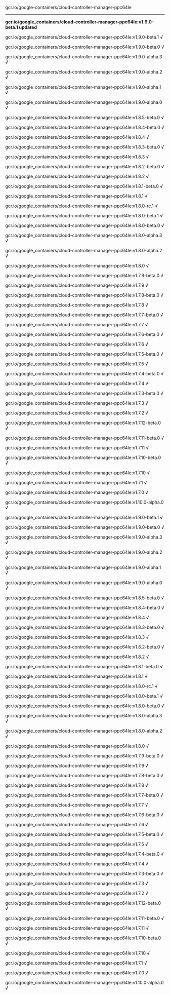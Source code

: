 gcr.io/google-containers/cloud-controller-manager-ppc64le 

----
**gcr.io/google_containers/cloud-controller-manager-ppc64le:v1.9.0-beta.1 updated**

gcr.io/google_containers/cloud-controller-manager-ppc64le:v1.9.0-beta.1 √

gcr.io/google_containers/cloud-controller-manager-ppc64le:v1.9.0-beta.0 √

gcr.io/google_containers/cloud-controller-manager-ppc64le:v1.9.0-alpha.3 √

gcr.io/google_containers/cloud-controller-manager-ppc64le:v1.9.0-alpha.2 √

gcr.io/google_containers/cloud-controller-manager-ppc64le:v1.9.0-alpha.1 √

gcr.io/google_containers/cloud-controller-manager-ppc64le:v1.9.0-alpha.0 √

gcr.io/google_containers/cloud-controller-manager-ppc64le:v1.8.5-beta.0 √

gcr.io/google_containers/cloud-controller-manager-ppc64le:v1.8.4-beta.0 √

gcr.io/google_containers/cloud-controller-manager-ppc64le:v1.8.4 √

gcr.io/google_containers/cloud-controller-manager-ppc64le:v1.8.3-beta.0 √

gcr.io/google_containers/cloud-controller-manager-ppc64le:v1.8.3 √

gcr.io/google_containers/cloud-controller-manager-ppc64le:v1.8.2-beta.0 √

gcr.io/google_containers/cloud-controller-manager-ppc64le:v1.8.2 √

gcr.io/google_containers/cloud-controller-manager-ppc64le:v1.8.1-beta.0 √

gcr.io/google_containers/cloud-controller-manager-ppc64le:v1.8.1 √

gcr.io/google_containers/cloud-controller-manager-ppc64le:v1.8.0-rc.1 √

gcr.io/google_containers/cloud-controller-manager-ppc64le:v1.8.0-beta.1 √

gcr.io/google_containers/cloud-controller-manager-ppc64le:v1.8.0-beta.0 √

gcr.io/google_containers/cloud-controller-manager-ppc64le:v1.8.0-alpha.3 √

gcr.io/google_containers/cloud-controller-manager-ppc64le:v1.8.0-alpha.2 √

gcr.io/google_containers/cloud-controller-manager-ppc64le:v1.8.0 √

gcr.io/google_containers/cloud-controller-manager-ppc64le:v1.7.9-beta.0 √

gcr.io/google_containers/cloud-controller-manager-ppc64le:v1.7.9 √

gcr.io/google_containers/cloud-controller-manager-ppc64le:v1.7.8-beta.0 √

gcr.io/google_containers/cloud-controller-manager-ppc64le:v1.7.8 √

gcr.io/google_containers/cloud-controller-manager-ppc64le:v1.7.7-beta.0 √

gcr.io/google_containers/cloud-controller-manager-ppc64le:v1.7.7 √

gcr.io/google_containers/cloud-controller-manager-ppc64le:v1.7.6-beta.0 √

gcr.io/google_containers/cloud-controller-manager-ppc64le:v1.7.6 √

gcr.io/google_containers/cloud-controller-manager-ppc64le:v1.7.5-beta.0 √

gcr.io/google_containers/cloud-controller-manager-ppc64le:v1.7.5 √

gcr.io/google_containers/cloud-controller-manager-ppc64le:v1.7.4-beta.0 √

gcr.io/google_containers/cloud-controller-manager-ppc64le:v1.7.4 √

gcr.io/google_containers/cloud-controller-manager-ppc64le:v1.7.3-beta.0 √

gcr.io/google_containers/cloud-controller-manager-ppc64le:v1.7.3 √

gcr.io/google_containers/cloud-controller-manager-ppc64le:v1.7.2 √

gcr.io/google_containers/cloud-controller-manager-ppc64le:v1.7.12-beta.0 √

gcr.io/google_containers/cloud-controller-manager-ppc64le:v1.7.11-beta.0 √

gcr.io/google_containers/cloud-controller-manager-ppc64le:v1.7.11 √

gcr.io/google_containers/cloud-controller-manager-ppc64le:v1.7.10-beta.0 √

gcr.io/google_containers/cloud-controller-manager-ppc64le:v1.7.10 √

gcr.io/google_containers/cloud-controller-manager-ppc64le:v1.7.1 √

gcr.io/google_containers/cloud-controller-manager-ppc64le:v1.7.0 √

gcr.io/google_containers/cloud-controller-manager-ppc64le:v1.10.0-alpha.0 √

gcr.io/google_containers/cloud-controller-manager-ppc64le:v1.9.0-beta.1 √

gcr.io/google_containers/cloud-controller-manager-ppc64le:v1.9.0-beta.0 √

gcr.io/google_containers/cloud-controller-manager-ppc64le:v1.9.0-alpha.3 √

gcr.io/google_containers/cloud-controller-manager-ppc64le:v1.9.0-alpha.2 √

gcr.io/google_containers/cloud-controller-manager-ppc64le:v1.9.0-alpha.1 √

gcr.io/google_containers/cloud-controller-manager-ppc64le:v1.9.0-alpha.0 √

gcr.io/google_containers/cloud-controller-manager-ppc64le:v1.8.5-beta.0 √

gcr.io/google_containers/cloud-controller-manager-ppc64le:v1.8.4-beta.0 √

gcr.io/google_containers/cloud-controller-manager-ppc64le:v1.8.4 √

gcr.io/google_containers/cloud-controller-manager-ppc64le:v1.8.3-beta.0 √

gcr.io/google_containers/cloud-controller-manager-ppc64le:v1.8.3 √

gcr.io/google_containers/cloud-controller-manager-ppc64le:v1.8.2-beta.0 √

gcr.io/google_containers/cloud-controller-manager-ppc64le:v1.8.2 √

gcr.io/google_containers/cloud-controller-manager-ppc64le:v1.8.1-beta.0 √

gcr.io/google_containers/cloud-controller-manager-ppc64le:v1.8.1 √

gcr.io/google_containers/cloud-controller-manager-ppc64le:v1.8.0-rc.1 √

gcr.io/google_containers/cloud-controller-manager-ppc64le:v1.8.0-beta.1 √

gcr.io/google_containers/cloud-controller-manager-ppc64le:v1.8.0-beta.0 √

gcr.io/google_containers/cloud-controller-manager-ppc64le:v1.8.0-alpha.3 √

gcr.io/google_containers/cloud-controller-manager-ppc64le:v1.8.0-alpha.2 √

gcr.io/google_containers/cloud-controller-manager-ppc64le:v1.8.0 √

gcr.io/google_containers/cloud-controller-manager-ppc64le:v1.7.9-beta.0 √

gcr.io/google_containers/cloud-controller-manager-ppc64le:v1.7.9 √

gcr.io/google_containers/cloud-controller-manager-ppc64le:v1.7.8-beta.0 √

gcr.io/google_containers/cloud-controller-manager-ppc64le:v1.7.8 √

gcr.io/google_containers/cloud-controller-manager-ppc64le:v1.7.7-beta.0 √

gcr.io/google_containers/cloud-controller-manager-ppc64le:v1.7.7 √

gcr.io/google_containers/cloud-controller-manager-ppc64le:v1.7.6-beta.0 √

gcr.io/google_containers/cloud-controller-manager-ppc64le:v1.7.6 √

gcr.io/google_containers/cloud-controller-manager-ppc64le:v1.7.5-beta.0 √

gcr.io/google_containers/cloud-controller-manager-ppc64le:v1.7.5 √

gcr.io/google_containers/cloud-controller-manager-ppc64le:v1.7.4-beta.0 √

gcr.io/google_containers/cloud-controller-manager-ppc64le:v1.7.4 √

gcr.io/google_containers/cloud-controller-manager-ppc64le:v1.7.3-beta.0 √

gcr.io/google_containers/cloud-controller-manager-ppc64le:v1.7.3 √

gcr.io/google_containers/cloud-controller-manager-ppc64le:v1.7.2 √

gcr.io/google_containers/cloud-controller-manager-ppc64le:v1.7.12-beta.0 √

gcr.io/google_containers/cloud-controller-manager-ppc64le:v1.7.11-beta.0 √

gcr.io/google_containers/cloud-controller-manager-ppc64le:v1.7.11 √

gcr.io/google_containers/cloud-controller-manager-ppc64le:v1.7.10-beta.0 √

gcr.io/google_containers/cloud-controller-manager-ppc64le:v1.7.10 √

gcr.io/google_containers/cloud-controller-manager-ppc64le:v1.7.1 √

gcr.io/google_containers/cloud-controller-manager-ppc64le:v1.7.0 √

gcr.io/google_containers/cloud-controller-manager-ppc64le:v1.10.0-alpha.0 √

